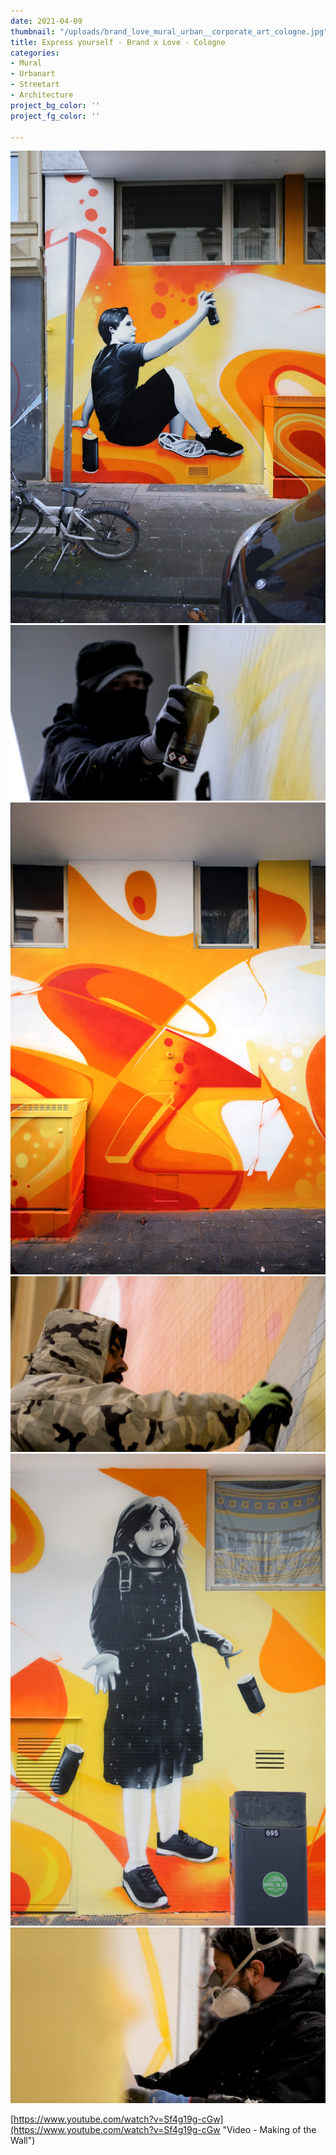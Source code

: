 ```yaml
---
date: 2021-04-09
thumbnail: "/uploads/brand_love_mural_urban__corporate_art_cologne.jpg"
title: Express yourself - Brand x Love - Cologne
categories:
- Mural
- Urbanart
- Streetart
- Architecture
project_bg_color: ''
project_fg_color: ''

---
```

![](/uploads/brand_love_boy_urban_corporate_art_cologne.jpg)![](/uploads/f093decd-8c3d-4832-a84f-71a65d599948.jpeg)![](/uploads/brand_love_detail_urban_corporate_art_cologne.jpg)![](/uploads/2a325568-e5dd-4458-929b-0e5261ea3ff4.jpeg)![](/uploads/brand_love_girl_urban_corporate_art_cologne.jpg)![](/uploads/5200bca0-3664-4e66-90dd-363661c90027.jpeg)

[https://www.youtube.com/watch?v=Sf4g19g-cGw](https://www.youtube.com/watch?v=Sf4g19g-cGw "Video - Making of the Wall")